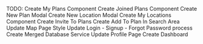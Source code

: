 TODO: 
Create My Plans Component
Create Joined Plans Component
Create New Plan Modal
Create New Location Modal
Create My Locations Component
Create Invite To Plans
Create Add To Plan In Search Area
Update Map Page Style
Update Login - Signup - Forgot Password process
Create Merged Database Service
Update Profile Page
Create Dashboard

